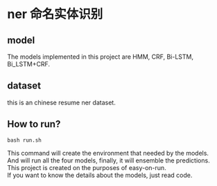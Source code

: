 # ner 命名实体识别

## model

The models implemented in this project are HMM, CRF, Bi-LSTM, Bi_LSTM+CRF.  

## dataset

this is an chinese resume ner dataset.  

## How to run?

```shell
bash run.sh
```

This command will create the environment that needed by the models.  
And will run all the four models, finally, it will ensemble the predictions.  
This project is created on the purposes of easy-on-run.  
If you want to know the details about the models, just read code.  
